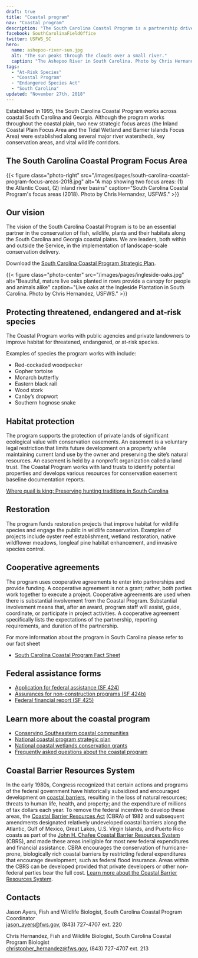 ```yaml
---
draft: true
title: "Coastal program"
nav: "Coastal program"
description: "The South Carolina Coastal Program is a partnership driven program that conserves and protects natural habitat for federally listed species by providing technical and financial assistance for numerous public and private partners.  The South Carolina Coastal Program is focused on the coastal plain of South Carolina and a portion of Georgia and works in a variety of habitats, including wetlands, uplands, estuaries, and beaches."
facebook: SouthCarolinaFieldOffice
twitter: USFWS_SC
hero:
  name: ashepoo-river-sun.jpg
  alt: "The sun peaks through the clouds over a small river."
  caption: "The Ashepoo River in South Carolina. Photo by Chris Hernandez, USFWS."
tags:
  - "At-Risk Species"
  - "Coastal Program"
  - "Endangered Species Act"
  - "South Carolina"
updated: "November 27th, 2018"
---
```


Established in 1995, the South Carolina Coastal Program works across coastal South Carolina and Georgia. Although the program works throughout the coastal plain, two new strategic focus areas (the Inland Coastal Plain Focus Area and the Tidal Wetland and Barrier Islands Focus Area) were established along several major river watersheds, key conservation areas, and vital wildlife corridors.

## The South Carolina Coastal Program Focus Area

{{< figure class="photo-right" src="/images/pages/south-carolina-coastal-program-focus-areas-2018.jpg" alt="A map showing two focus areas: (1) the Atlantic Coast, (2) inland river basins" caption="South Carolina Coastal Program's focus areas (2018). Photo by Chris Hernandez, USFWS." >}}

## Our vision

The vision of the South Carolina Coastal Program is to be an essential partner in the conservation of fish, wildlife, plants and their habitats along the South Carolina and Georgia coastal plains. We are leaders, both within and outside the Service, in the implementation of landscape-scale conservation delivery.

Download the [South Carolina Coastal Program Strategic Plan](/pdf/strategic-plan/south-carolina-coastal-program-strategic-plan.pdf).

{{< figure class="photo-center" src="/images/pages/ingleside-oaks.jpg" alt="Beautiful, mature live oaks planted in rows provide a canopy for people and animals alike" caption="Live oaks at the Ingleside Plantation in South Carolina. Photo by Chris Hernandez, USFWS." >}}

## Protecting threatened, endangered and at-risk species

The Coastal Program works with public agencies and private landowners to improve habitat for threatened, endangered, or at-risk species.

Examples of species the program works with include:

- Red-cockaded woodpecker
- Gopher tortoise
- Monarch butterfly
- Eastern black rail
- Wood stork
- Canby’s dropwort
- Southern hognose snake

## Habitat protection

The program supports the protection of private lands of significant ecological value with conservation easements. An easement is a voluntary legal restriction that limits future development on a property while maintaining current land use by the owner and preserving the site’s natural resources. An easement is held by a nonprofit organization called a land trust. The Coastal Program works with land trusts to identify potential properties and develops various resources for conservation easement baseline documentation reports.

[Where quail is king: Preserving hunting traditions in South Carolina](https://www.fws.gov/natures-good-neighbors/stories/where-quail-is-king/)

## Restoration

The program funds restoration projects that improve habitat for wildlife species and engage the public in wildlife conservation. Examples of projects include oyster reef establishment, wetland restoration, native wildflower meadows, longleaf pine habitat enhancement, and invasive species control.

## Cooperative agreements

The program uses cooperative agreements to enter into partnerships and provide funding. A cooperative agreement is not a grant; rather, both parties work together to execute a project. Cooperative agreements are used when there is substantial involvement from the Coastal Program. Substantial involvement means that, after an award, program staff will assist, guide, coordinate, or participate in project activities. A cooperative agreement specifically lists the expectations of the partnership, reporting requirements, and duration of the partnership.

For more information about the program in South Carolina please refer to our fact sheet

- [South Carolina Coastal Program Fact Sheet](/pdf/fact-sheet/south-carolina-coastal-program.pdf)

## Federal assistance forms

- [Application for federal assistance (SF 424)](https://www.fws.gov/endangered/esa-library/pdf/sf424-f.pdf)
- [Assurances for non-construction programs (SF 424b)](https://www.fws.gov/charleston/pdf/sf424b%20assurances%20non%20construction-%20fillable.pdf)
- [Federal financial report (SF 425)](https://www.gsa.gov/cdnstatic/SF425-V2.pdf)

## Learn more about the coastal program

- [Conserving Southeastern coastal communities](/our-services/coastal-conservation/)
- [National coastal program strategic plan](https://www.fws.gov/coastal/strategicPlan.html)
- [National coastal wetlands conservation grants](https://www.fws.gov/coastal/CoastalGrants/index.html)
- [Frequently asked questions about the coastal program](https://www.fws.gov/coastal/faq.html)

## Coastal Barrier Resources System

In the early 1980s, Congress recognized that certain actions and programs of the federal government have historically subsidized and encouraged development on [coastal barriers](https://www.fws.gov/CBRA/Coastal-Barriers.html), resulting in the loss of natural resources; threats to human life, health, and property; and the expenditure of millions of tax dollars each year. To remove the federal incentive to develop these areas, the [Coastal Barrier Resources Act](https://www.fws.gov/CBRA/Legislation.html) (CBRA) of 1982 and subsequent amendments designated relatively undeveloped coastal barriers along the Atlantic, Gulf of Mexico, Great Lakes, U.S. Virgin Islands, and Puerto Rico coasts as part of the [John H. Chafee Coastal Barrier Resources System](https://www.fws.gov/CBRA/Act.html#CBRS) (CBRS), and made these areas ineligible for most new federal expenditures and financial assistance. CBRA encourages the conservation of hurricane-prone, biologically rich coastal barriers by restricting federal expenditures that encourage development, such as federal flood insurance. Areas within the CBRS can be developed provided that private developers or other non-federal parties bear the full cost. [Learn more about the Coastal Barrier Resources System](https://www.fws.gov/CBRA/).

## Contacts

Jason Ayers, Fish and Wildlife Biologist, South Carolina Coastal Program Coordinator  
[jason_ayers@fws.gov](mailto:jason_ayers@fws.gov), (843) 727-4707 ext. 220

Chris Hernandez, Fish and Wildlife Biologist, South Carolina Coastal Program Biologist  
[christopher_hernandez@fws.gov](mailto:christopher_hernandez@fws.gov), (843) 727-4707 ext. 213
